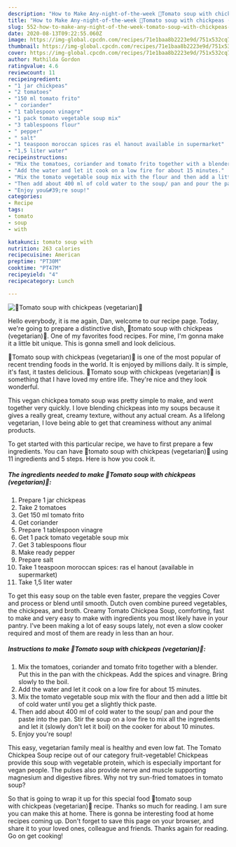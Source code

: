 ```yaml
---
description: "How to Make Any-night-of-the-week 🍅Tomato soup with chickpeas (vegetarian)🍅"
title: "How to Make Any-night-of-the-week 🍅Tomato soup with chickpeas (vegetarian)🍅"
slug: 552-how-to-make-any-night-of-the-week-tomato-soup-with-chickpeas-vegetarian
date: 2020-08-13T09:22:55.060Z
image: https://img-global.cpcdn.com/recipes/71e1baa8b2223e9d/751x532cq70/🍅tomato-soup-with-chickpeas-vegetarian🍅-recipe-main-photo.jpg
thumbnail: https://img-global.cpcdn.com/recipes/71e1baa8b2223e9d/751x532cq70/🍅tomato-soup-with-chickpeas-vegetarian🍅-recipe-main-photo.jpg
cover: https://img-global.cpcdn.com/recipes/71e1baa8b2223e9d/751x532cq70/🍅tomato-soup-with-chickpeas-vegetarian🍅-recipe-main-photo.jpg
author: Mathilda Gordon
ratingvalue: 4.6
reviewcount: 11
recipeingredient:
- "1 jar chickpeas"
- "2 tomatoes"
- "150 ml tomato frito"
- " coriander"
- "1 tablespoon vinagre"
- "1 pack tomato vegetable soup mix"
- "3 tablespoons flour"
- " pepper"
- " salt"
- "1 teaspoon moroccan spices ras el hanout available in supermarket"
- "1,5 liter water"
recipeinstructions:
- "Mix the tomatoes, coriander and tomato frito together with a blender. Put this in the pan with the chickpeas. Add the spices and vinagre. Bring slowly to the boil."
- "Add the water and let it cook on a low fire for about 15 minutes."
- "Mix the tomato vegetable soup mix with the flour and then add a little bit of cold water until you get a slightly thick paste."
- "Then add about 400 ml of cold water to the soup/ pan and pour the paste into the pan. Stir the soup on a low fire to mix all the ingredients and let it (slowly don&#39;t let it boil) on the cooker for about 10 minutes."
- "Enjoy you&#39;re soup!"
categories:
- Recipe
tags:
- tomato
- soup
- with

katakunci: tomato soup with 
nutrition: 263 calories
recipecuisine: American
preptime: "PT30M"
cooktime: "PT47M"
recipeyield: "4"
recipecategory: Lunch

---
```



![🍅Tomato soup with chickpeas (vegetarian)🍅](https://img-global.cpcdn.com/recipes/71e1baa8b2223e9d/751x532cq70/🍅tomato-soup-with-chickpeas-vegetarian🍅-recipe-main-photo.jpg)

Hello everybody, it is me again, Dan, welcome to our recipe page. Today, we're going to prepare a distinctive dish, 🍅tomato soup with chickpeas (vegetarian)🍅. One of my favorites food recipes. For mine, I'm gonna make it a little bit unique. This is gonna smell and look delicious.

🍅Tomato soup with chickpeas (vegetarian)🍅 is one of the most popular of recent trending foods in the world. It is enjoyed by millions daily. It is simple, it's fast, it tastes delicious. 🍅Tomato soup with chickpeas (vegetarian)🍅 is something that I have loved my entire life. They're nice and they look wonderful.

This vegan chickpea tomato soup was pretty simple to make, and went together very quickly. I love blending chickpeas into my soups because it gives a really great, creamy texture, without any actual cream. As a lifelong vegetarian, I love being able to get that creaminess without any animal products.


To get started with this particular recipe, we have to first prepare a few ingredients. You can have 🍅tomato soup with chickpeas (vegetarian)🍅 using 11 ingredients and 5 steps. Here is how you cook it.

<!--inarticleads1-->

##### The ingredients needed to make 🍅Tomato soup with chickpeas (vegetarian)🍅:

1. Prepare 1 jar chickpeas
1. Take 2 tomatoes
1. Get 150 ml tomato frito
1. Get  coriander
1. Prepare 1 tablespoon vinagre
1. Get 1 pack tomato vegetable soup mix
1. Get 3 tablespoons flour
1. Make ready  pepper
1. Prepare  salt
1. Take 1 teaspoon moroccan spices: ras el hanout (available in supermarket)
1. Take 1,5 liter water


To get this easy soup on the table even faster, prepare the veggies Cover and process or blend until smooth. Dutch oven combine pureed vegetables, the chickpeas, and broth. Creamy Tomato Chickpea Soup, comforting, fast to make and very easy to make with ingredients you most likely have in your pantry. I&#39;ve been making a lot of easy soups lately, not even a slow cooker required and most of them are ready in less than an hour. 

<!--inarticleads2-->

##### Instructions to make 🍅Tomato soup with chickpeas (vegetarian)🍅:

1. Mix the tomatoes, coriander and tomato frito together with a blender. Put this in the pan with the chickpeas. Add the spices and vinagre. Bring slowly to the boil.
1. Add the water and let it cook on a low fire for about 15 minutes.
1. Mix the tomato vegetable soup mix with the flour and then add a little bit of cold water until you get a slightly thick paste.
1. Then add about 400 ml of cold water to the soup/ pan and pour the paste into the pan. Stir the soup on a low fire to mix all the ingredients and let it (slowly don&#39;t let it boil) on the cooker for about 10 minutes.
1. Enjoy you&#39;re soup!


This easy, vegetarian family meal is healthy and even low fat. The Tomato Chickpea Soup recipe out of our category fruit-vegetable! Chickpeas provide this soup with vegetable protein, which is especially important for vegan people. The pulses also provide nerve and muscle supporting magnesium and digestive fibres. Why not try sun-fried tomatoes in tomato soup? 

So that is going to wrap it up for this special food 🍅tomato soup with chickpeas (vegetarian)🍅 recipe. Thanks so much for reading. I am sure you can make this at home. There is gonna be interesting food at home recipes coming up. Don't forget to save this page on your browser, and share it to your loved ones, colleague and friends. Thanks again for reading. Go on get cooking!
